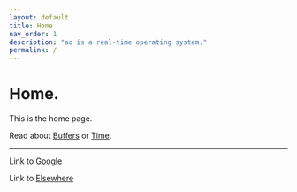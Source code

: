 ```yaml
---
layout: default
title: Home
nav_order: 1
description: "ao is a real-time operating system."
permalink: /
---
```


# Home.

This is the home page.

Read about [Buffers](buffers.md) or [Time](time.md).

---

Link to [Google](http://google.com)

Link to [Elsewhere](http://msn.com)
